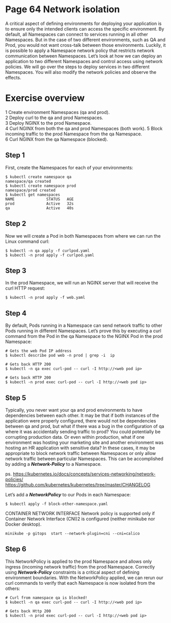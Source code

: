 # Page 64 Network isolation

A critical aspect of defining environments for deploying your application is to ensure
only the intended clients can access the specific environment. By default, all Namespaces
can connect to services running in all other Namespaces. But in the case of two
different environments, such as QA and Prod, you would not want cross-talk between
those environments. Luckily, it is possible to apply a Namespace network policy that
restricts network communication between Namespaces. Let’s look at how we can
deploy an application to two different Namespaces and control access using network
policies.
We will go over the steps to deploy services in two different Namespaces. You will
also modify the network policies and observe the effects.

# Exercise overview
1 Create environment Namespaces (qa and prod).  
2 Deploy curl to the qa and prod Namespaces.  
3 Deploy NGINX to the prod Namespace.  
4 Curl NGINX from both the qa and prod Namespaces (both work).
5 Block incoming traffic to the prod Namespace from the qa Namespace.  
6 Curl NGINX from the qa Namespace (blocked).

## Step 1
First, create the Namespaces for each of your environments:
```
$ kubectl create namespace qa
namespace/qa created
$ kubectl create namespace prod
namespace/prod created
$ kubectl get namespaces
NAME              STATUS   AGE
prod              Active   32s
qa                Active   40s
```
## Step 2
Now we will create a Pod in both Namespaces from where we can run the Linux command
curl:
``` 
$ kubectl -n qa apply -f curlpod.yaml
$ kubectl -n prod apply -f curlpod.yaml
```
## Step 3
In the prod Namespace, we will run an NGINX server that will receive the curl HTTP
request:
```
$ kubectl -n prod apply -f web.yaml
```

## Step 4
By default, Pods running in a Namespace can send network traffic to other Pods running
in different Namespaces. Let’s prove this by executing a curl command from the
Pod in the qa Namespace to the NGINX Pod in the prod Namespace:
``` 
# Gets the web Pod IP address
$ kubectl describe pod web -n prod | grep -i  ip

# Gets back HTTP 200
$ kubectl -n qa exec curl-pod -- curl -I http://<web pod ip>

# Gets back HTTP 200
$ kubectl -n prod exec curl-pod -- curl -I http://<web pod ip>
```
## Step 5
Typically, you never want your qa and prod environments to have dependencies
between each other. It may be that if both instances of the application were properly
configured, there would not be dependencies between qa and prod, but what if there
was a bug in the configuration of qa where it was accidentally sending traffic to prod?
You could potentially be corrupting production data. Or even within production,
what if one environment was hosting your marketing site and another environment
was hosting an HR application with sensitive data? In these cases, it may be appropriate
to block network traffic between Namespaces or only allow network traffic
between particular Namespaces. This can be accomplished by adding a ***Network-Policy*** to a Namespace.  

ps. https://kubernetes.io/docs/concepts/services-networking/network-policies/  
https://github.com/kubernetes/kubernetes/tree/master/CHANGELOG

Let’s add a ***NetworkPolicy*** to our Pods in each Namespace:

```
$ kubectl apply -f block-other-namespace.yaml
```
CONTAINER NETWORK INTERFACE Network policy is supported only if Container 
Network Interface (CNI)2 is configured (neither minikube nor Docker desktop).
```
minikube -p gitops  start --network-plugin=cni --cni=calico
```
## Step 6
This NetworkPolicy is applied to the prod Namespace and allows only ingress
(incoming network traffic) from the prod Namespace. Correctly using ***Network-Policy*** constraints is a critical aspect of defining environment boundaries.
With the NetworkPolicy applied, we can rerun our curl commands to verify
that each Namespace is now isolated from the others:
```
# Curl from namespace qa is blocked!
$ kubectl -n qa exec curl-pod -- curl -I http://<web pod ip>

# Gets back Http 200
$ kubectl -n prod exec curl-pod -- curl -I http://<web pod ip>
```
